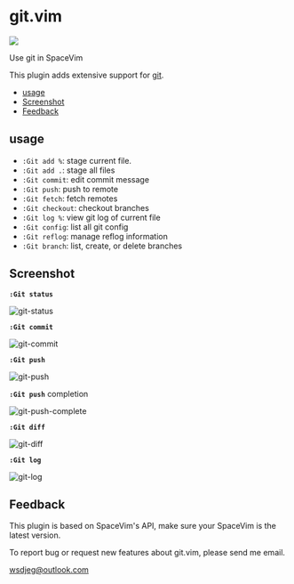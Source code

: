 # git.vim

[![](https://spacevim.org/img/build-with-SpaceVim.svg)](https://spacevim.org)

Use git in SpaceVim

This plugin adds extensive support for [git](https://git-scm.com/). 

<!-- vim-markdown-toc GFM -->

- [usage](#usage)
- [Screenshot](#screenshot)
- [Feedback](#feedback)

<!-- vim-markdown-toc -->

## usage

- `:Git add %`: stage current file.
- `:Git add .`: stage all files
- `:Git commit`: edit commit message
- `:Git push`: push to remote
- `:Git fetch`: fetch remotes
- `:Git checkout`: checkout branches
- `:Git log %`: view git log of current file
- `:Git config`: list all git config
- `:Git reflog`: manage reflog information
- `:Git branch`: list, create, or delete branches

## Screenshot

**`:Git status`**

![git-status](https://user-images.githubusercontent.com/13142418/70063320-85efb600-1622-11ea-9aad-88d8b5b0f6d6.png)

**`:Git commit`**

![git-commit](https://user-images.githubusercontent.com/13142418/70335089-96519c00-1881-11ea-9c96-84c32566a002.png)

**`:Git push`**

![git-push](https://user-images.githubusercontent.com/13142418/70335203-d0bb3900-1881-11ea-8bf3-85b248c20dae.png)

**`:Git push`** completion

![git-push-complete](https://user-images.githubusercontent.com/13142418/70384670-7de69c00-19bd-11ea-91fe-9e8ced9775db.gif)

**`:Git diff`**

![git-diff](https://user-images.githubusercontent.com/13142418/70369625-7c52a080-18f7-11ea-9ee9-a1ba499b3d1f.png)

**`:Git log`**

![git-log](https://user-images.githubusercontent.com/13142418/70444048-39015900-1ad4-11ea-9522-1711c0c67098.png)


## Feedback

This plugin is based on SpaceVim's API, make sure your SpaceVim is the latest version.

To report bug or request new features about git.vim, please send me email.

wsdjeg@outlook.com
